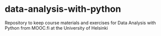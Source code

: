 # data-analysis-with-python
Repository to keep course materials and exercises for Data Analysis with Python from MOOC.fi at the University of Helsinki 
